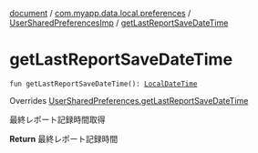 [document](../../index.md) / [com.myapp.data.local.preferences](../index.md) / [UserSharedPreferencesImp](index.md) / [getLastReportSaveDateTime](./get-last-report-save-date-time.md)

# getLastReportSaveDateTime

`fun getLastReportSaveDateTime(): `[`LocalDateTime`](https://developer.android.com/reference/java/time/LocalDateTime.html)

Overrides [UserSharedPreferences.getLastReportSaveDateTime](../-user-shared-preferences/get-last-report-save-date-time.md)

最終レポート記録時間取得

**Return**
最終レポート記録時間

